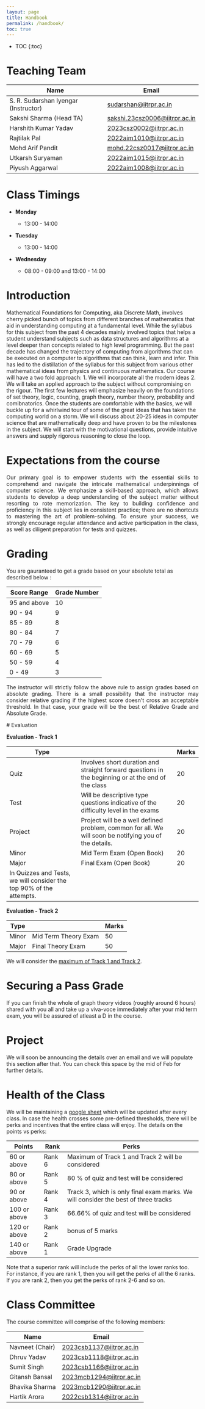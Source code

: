 ```yaml
---
layout: page
title: Handbook 
permalink: /handbook/
toc: true
---
```


* TOC
{:toc}


# Teaching Team

| Name                      | Email                     |
| -------------------------| -------------------------|
| S. R. Sudarshan Iyengar (Instructor)  | sudarshan@iitrpr.ac.in    |
| Sakshi Sharma (Head TA) | sakshi.23csz0006@iitrpr.ac.in |
| Harshith Kumar Yadav | 2023csz0002@iitrpr.ac.in |
| Rajtilak Pal | 2022aim1010@iitrpr.ac.in |
| Mohd Arif Pandit | mohd.22csz0017@iitrpr.ac.in |
| Utkarsh Suryaman | 2022aim1015@iitrpr.ac.in |
| Piyush Aggarwal | 2022aim1008@iitrpr.ac.in |



# Class Timings

- **Monday**
  - 13:00 - 14:00

- **Tuesday**
  - 13:00 - 14:00

- **Wednesday**
  - 08:00 - 09:00 and 13:00 - 14:00



# Introduction

<p style="text-align: justify;">

Mathematical Foundations for Computing, aka Discrete Math, involves cherry picked bunch of topics from different branches of mathematics that aid in understanding computing at a fundamental level. While the syllabus for this subject from the past 4 decades mainly involved topics that helps a student understand subjects such as data structures and algorithms at a level deeper than concepts related to high level programming. But the past decade has changed the trajectory of computing from algorithms that can be executed on a computer to algorithms that can think, learn and infer. This has led to the distillation of the syllabus for this subject from various other mathematical ideas from physics and continuous mathematics. Our course will have a two fold approach: 1. We will incorporate all the modern ideas 2. We will take an applied approach to the subject without compromising on the rigour. The first few lectures will emphasize heavily on the foundations of set theory, logic, counting, graph theory, number theory, probability and comibnatorics. Once the students are comfortable with the basics, we will buckle up for a whirlwind tour of some of the great ideas that has taken the computing world on a storm. We will discuss about 20-25 ideas in computer science that are mathematically deep and have proven to be the milestones in the subject. We will start with the motivational questions, provide intuitive answers and supply rigorous reasoning to close the loop.  


</p>

# Expectations from the course

<p style="text-align: justify;">
Our primary goal is to empower students with the essential skills to comprehend and navigate the intricate mathematical underpinnings of computer science. We emphasize a skill-based approach, which allows students to develop a deep understanding of the subject matter without resorting to rote memorization. The key to building confidence and proficiency in this subject lies in consistent practice; there are no shortcuts to mastering the art of problem-solving. To ensure your success, we strongly encourage regular attendance and active participation in the class, as well as diligent preparation for tests and quizzes. 
</p>

# Grading

You are gauranteed to get a grade based on your absolute total as described below :

| Score Range  | Grade Number |
|--------------|--------------|
| 95 and above | 10           |
| 90 - 94      | 9            |
| 85 - 89      | 8            |
| 80 - 84      | 7            |
| 70 - 79      | 6            |
| 60 - 69      | 5            |
| 50 - 59      | 4            |
|  0 - 49      | 3            |

<p style="text-align: justify;">
The instructor will strictly follow the above rule to assign grades based on absolute grading. There is a small possibility that the instructor may consider relative grading if the highest score doesn't cross an acceptable threshold. In that case, your grade will be the best of Relative Grade and Absolute Grade. 
</p>
# Evaluation

**Evaluation - Track 1**

| Type |  |Marks|
|--|--|--|
|Quiz|Involves short duration and straight forward questions in the beginning or at the end of the class|20|
|Test|Will be descriptive type questions indicative of the difficulty level in the exams|20|
|Project|Project will be a well defined problem, common for all. We will soon be notifying you of the details. |20|
|Minor|Mid Term Exam (Open Book)|20|
|Major|Final Exam (Open Book)|20|
|In Quizzes and Tests, we will consider the top 90% of the attempts. |||

**Evaluation - Track 2**

| Type  |                      | Marks |
| ----- | -------------------- | ----- |
| Minor | Mid Term Theory Exam | 50    |
| Major | Final Theory Exam    | 50    |

We will consider the <u>maximum of Track 1 and Track 2</u>. 

# Securing a Pass Grade

If you can finish the whole of graph theory videos (roughly around 6 hours) shared with you all and take up a viva-voce immediately after your mid term exam, you will be assured of atleast a D in the course. 

# Project

We will soon be announcing the details over an email and we will populate this section after that. You can check this space by the mid of Feb for further details.  

# Health of the Class
We will be maintaining a [google sheet](https://docs.google.com/spreadsheets/d/12qDBpHmaFjYkjZ0mkHDWFJhtg4ZauA3eTo0NPHRyrUM/edit#gid=0)  which will be updated after every class. In case the health crosses some pre-defined thresholds, there will be perks and incentives that the entire class will enjoy. The details on the points vs perks:


| Points                |Rank                                | Perks  |
|-----------------------|------------------------------------|--------|
| 60 or above  | Rank 6 | Maximum of Track 1 and Track 2 will be considered|
| 80 or above  | Rank 5 | 80 % of quiz and test will be considered|
| 90 or above  | Rank 4 | Track 3, which is only final exam marks. We will consider the best of three tracks|
|100 or above  | Rank 3 | 66.66% of quiz and test will be considered|
|120 or above  | Rank 2 | bonus of 5 marks|
|140 or above  | Rank 1 | Grade Upgrade|


Note that a superior rank will include the perks of all the lower ranks too. For instance, if you are rank 1, then you will get the perks of all the 6 ranks. If you are rank 2, then you get the perks of rank 2-6 and so on.

# Class Committee

The course committee will comprise of the following members:

| Name            | Email                          |
|-----------------|--------------------------------|
| Navneet (Chair) | 2023csb1137@iitrpr.ac.in       |
| Dhruv Yadav     | 2023csb1118@iitrpr.ac.in       |
| Sumit Singh     | 2023csb1166@iitrpr.ac.in       |
| Gitansh Bansal  | 2023mcb1294@iitrpr.ac.in       |
| Bhavika Sharma  | 2023mcb1290@iitrpr.ac.in       |
| Hartik Arora    | 2022csb1314@iitrpr.ac.in       |

